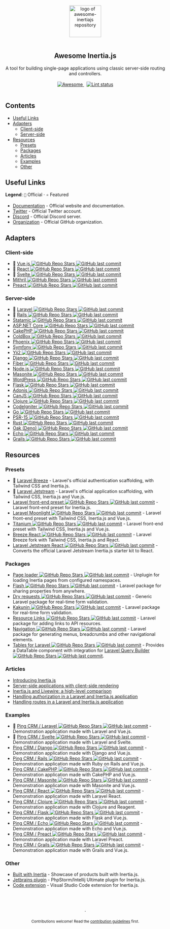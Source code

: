 <!--lint disable awesome-heading awesome-git-repo-age awesome-github double-link-->

<p align="center">
  <br />
  <a href="https://inertiajs.com/">
    <img width="100" src="https://github.com/innocenzi/awesome-inertiajs/raw/main/assets/logo.svg" alt="logo of awesome-inertiajs repository">
  </a>
  <br />
  <br />
</p>

<h2 align="center">Awesome Inertia.js</h2>

<p align="center">
  A tool for building single-page applications using classic server-side routing and controllers.
  <br />
  <br />
  <a href="https://github.com/sindresorhus/awesome">
    <img src="https://cdn.rawgit.com/sindresorhus/awesome/d7305f38d29fed78fa85652e3a63e154dd8e8829/media/badge.svg" alt="Awesome">
  </a>
  &nbsp;
  <a href="https://github.com/sindresorhus/awesome-lint">
    <img src="https://github.com/innocenzi/awesome-inertiajs/workflows/Lint/badge.svg" alt="Lint status">
  </a>
  <br />
  <br />
</p>

## Contents

- [Useful Links](#useful-links)
- [Adapters](#adapters)
  - [Client-side](#client-side)
  - [Server-side](#server-side)
- [Resources](#resources)
  - [Presets](#presets)
  - [Packages](#packages)
  - [Articles](#articles)
  - [Examples](#examples)
  - [Other](#other)

## Useful Links

**Legend**: `💜` Official · `⭐` Featured

- [Documentation](http://inertiajs.com) - Official website and documentation.
- [Twitter](https://twitter.com/inertiajs) - Official Twitter account.
- [Discord](https://discord.gg/gwgxN8Y) - Official Discord server.
- [Organization](https://github.com/inertiajs) - Official GitHub organization.

## Adapters

### Client-side

- 💜 [Vue.js ![GitHub Repo Stars](https://img.shields.io/github/stars/inertiajs/inertia) ![GitHub last commit](https://img.shields.io/github/last-commit/inertiajs/inertia)](https://github.com/inertiajs/inertia/tree/master/packages/inertia-vue)
- 💜 [React ![GitHub Repo Stars](https://img.shields.io/github/stars/inertiajs/inertia) ![GitHub last commit](https://img.shields.io/github/last-commit/inertiajs/inertia)](https://github.com/inertiajs/inertia/tree/master/packages/inertia-react)
- 💜 [Svelte ![GitHub Repo Stars](https://img.shields.io/github/stars/inertiajs/inertia) ![GitHub last commit](https://img.shields.io/github/last-commit/inertiajs/inertia)](https://github.com/inertiajs/inertia/tree/master/packages/inertia-svelte)
- [Mithril ![GitHub Repo Stars](https://img.shields.io/github/stars/maicol07/inertia-mithril) ![GitHub last commit](https://img.shields.io/github/last-commit/maicol07/inertia-mithril)](https://github.com/maicol07/inertia-mithril)
- [Preact ![GitHub Repo Stars](https://img.shields.io/github/stars/jrson83/inertia-preact) ![GitHub last commit](https://img.shields.io/github/last-commit/jrson83/inertia-preact)](https://github.com/jrson83/inertia-preact)

### Server-side

- 💜 [Laravel ![GitHub Repo Stars](https://img.shields.io/github/stars/inertiajs/inertia-laravel) ![GitHub last commit](https://img.shields.io/github/last-commit/inertiajs/inertia-laravel)](https://github.com/inertiajs/inertia-laravel)
- 💜 [Rails ![GitHub Repo Stars](https://img.shields.io/github/stars/inertiajs/inertia-rails) ![GitHub last commit](https://img.shields.io/github/last-commit/inertiajs/inertia-rails)](https://github.com/inertiajs/inertia-rails)
- [Statamic ![GitHub Repo Stars](https://img.shields.io/github/stars/hotmeteor/inertia-statamic) ![GitHub last commit](https://img.shields.io/github/last-commit/hotmeteor/inertia-statamic)](https://github.com/hotmeteor/inertia-statamic)
- [ASP.NET Core ![GitHub Repo Stars](https://img.shields.io/github/stars/kapi2289/InertiaCore) ![GitHub last commit](https://img.shields.io/github/last-commit/kapi2289/InertiaCore)](https://github.com/kapi2289/InertiaCore)
- [CakePHP ![GitHub Repo Stars](https://img.shields.io/github/stars/ishanvyas22/cakephp-inertiajs) ![GitHub last commit](https://img.shields.io/github/last-commit/ishanvyas22/cakephp-inertiajs)](https://github.com/ishanvyas22/cakephp-inertiajs)
- [ColdBox ![GitHub Repo Stars](https://img.shields.io/github/stars/elpete/cbInertia) ![GitHub last commit](https://img.shields.io/github/last-commit/elpete/cbInertia)](https://github.com/elpete/cbInertia)
- [Phoenix ![GitHub Repo Stars](https://img.shields.io/github/stars/devato/inertia_phoenix) ![GitHub last commit](https://img.shields.io/github/last-commit/devato/inertia_phoenix)](https://github.com/devato/inertia_phoenix)
- [Symfony ![GitHub Repo Stars](https://img.shields.io/github/stars/rompetomp/inertia-bundle) ![GitHub last commit](https://img.shields.io/github/last-commit/rompetomp/inertia-bundle)](https://github.com/rompetomp/inertia-bundle)
- [Yii2 ![GitHub Repo Stars](https://img.shields.io/github/stars/tbreuss/yii2-inertia) ![GitHub last commit](https://img.shields.io/github/last-commit/tbreuss/yii2-inertia)](https://github.com/tbreuss/yii2-inertia)
- [Django ![GitHub Repo Stars](https://img.shields.io/github/stars/zodman/inertia-django) ![GitHub last commit](https://img.shields.io/github/last-commit/zodman/inertia-django)](https://github.com/zodman/inertia-django)
- [Fiber ![GitHub Repo Stars](https://img.shields.io/github/stars/theArtechnology/fiber-inertia) ![GitHub last commit](https://img.shields.io/github/last-commit/theArtechnology/fiber-inertia)](https://github.com/theArtechnology/fiber-inertia)
- [Node.js ![GitHub Repo Stars](https://img.shields.io/github/stars/jordankaerim/inertia-node) ![GitHub last commit](https://img.shields.io/github/last-commit/jordankaerim/inertia-node)](https://github.com/jordankaerim/inertia-node)
- [Masonite ![GitHub Repo Stars](https://img.shields.io/github/stars/girardinsamuel/masonite-inertia) ![GitHub last commit](https://img.shields.io/github/last-commit/girardinsamuel/masonite-inertia)](https://github.com/girardinsamuel/masonite-inertia)
- [WordPress ![GitHub Repo Stars](https://img.shields.io/github/stars/boxybird/wordpress-inertia-plugin) ![GitHub last commit](https://img.shields.io/github/last-commit/boxybird/wordpress-inertia-plugin)](https://github.com/boxybird/wordpress-inertia-plugin)
- [Flask ![GitHub Repo Stars](https://img.shields.io/github/stars/j0ack/flask-inertia) ![GitHub last commit](https://img.shields.io/github/last-commit/j0ack/flask-inertia)](https://github.com/j0ack/flask-inertia)
- [Adonis ![GitHub Repo Stars](https://img.shields.io/github/stars/eidellev/inertiajs-adonisjs) ![GitHub last commit](https://img.shields.io/github/last-commit/eidellev/inertiajs-adonisjs)](https://github.com/eidellev/inertiajs-adonisjs)
- [CanJS ![GitHub Repo Stars](https://img.shields.io/github/stars/cherifGsoul/inertia-can) ![GitHub last commit](https://img.shields.io/github/last-commit/cherifGsoul/inertia-can)](https://github.com/cherifGsoul/inertia-can)
- [Clojure ![GitHub Repo Stars](https://img.shields.io/github/stars/prestancedesign/inertia-clojure) ![GitHub last commit](https://img.shields.io/github/last-commit/prestancedesign/inertia-clojure)](https://github.com/prestancedesign/inertia-clojure)
- [CodeIgniter ![GitHub Repo Stars](https://img.shields.io/github/stars/amiranagram/inertia-codeigniter-4) ![GitHub last commit](https://img.shields.io/github/last-commit/amiranagram/inertia-codeigniter-4)](https://github.com/amiranagram/inertia-codeigniter-4)
- [Go ![GitHub Repo Stars](https://img.shields.io/github/stars/petaki/inertia-go) ![GitHub last commit](https://img.shields.io/github/last-commit/petaki/inertia-go)](https://github.com/petaki/inertia-go)
- [PSR-15 ![GitHub Repo Stars](https://img.shields.io/github/stars/cherifGsoul/inertia-psr15) ![GitHub last commit](https://img.shields.io/github/last-commit/cherifGsoul/inertia-psr15)](https://github.com/cherifGsoul/inertia-psr15)
- [Rust ![GitHub Repo Stars](https://img.shields.io/github/stars/stuarth/inertia-rs) ![GitHub last commit](https://img.shields.io/github/last-commit/stuarth/inertia-rs)](https://github.com/stuarth/inertia-rs)
- [Oak (Deno) ![GitHub Repo Stars](https://img.shields.io/github/stars/jcs224/oak_inertia) ![GitHub last commit](https://img.shields.io/github/last-commit/jcs224/oak_inertia)](https://github.com/jcs224/oak_inertia)
- [Echo ![GitHub Repo Stars](https://img.shields.io/github/stars/kohkimakimoto/inertia-echo) ![GitHub last commit](https://img.shields.io/github/last-commit/kohkimakimoto/inertia-echo)](https://github.com/kohkimakimoto/inertia-echo)
- [Grails ![GitHub Repo Stars](https://img.shields.io/github/stars/matrei/grails-inertia-plugin) ![GitHub last commit](https://img.shields.io/github/last-commit/matrei/grails-inertia-plugin)](https://github.com/matrei/grails-inertia-plugin)

## Resources

### Presets

- 💜 [Laravel Breeze](https://laravel.com/docs/8.x/starter-kits#breeze-and-inertia) - Laravel's official authentication scaffolding, with Tailwind CSS and Inertia.js.
- 💜 [Laravel Jetstream](https://jetstream.laravel.com/1.x/stacks/inertia.html) - Laravel's official application scaffolding, with Tailwind CSS, Inertia.js and Vue.js.
- [Laravel front-end preset ![GitHub Repo Stars](https://img.shields.io/github/stars/laravel-frontend-presets/inertiajs) ![GitHub last commit](https://img.shields.io/github/last-commit/laravel-frontend-presets/inertiajs)](https://github.com/laravel-frontend-presets/inertiajs) - Laravel front-end preset for Inertia.js.
- [Laravel Moonlight ![GitHub Repo Stars](https://img.shields.io/github/stars/TitasGailius/laravel-moonlight) ![GitHub last commit](https://img.shields.io/github/last-commit/TitasGailius/laravel-moonlight)](https://github.com/TitasGailius/laravel-moonlight) - Laravel front-end preset with Tailwind CSS, Inertia.js and Vue.js.
- [Titanium ![GitHub Repo Stars](https://img.shields.io/github/stars/usetitanium/inertia) ![GitHub last commit](https://img.shields.io/github/last-commit/usetitanium/inertia)](https://github.com/usetitanium/inertia) - Laravel front-end preset with Tailwind CSS, Inertia.js and Vue.js.
- [Breeze React ![GitHub Repo Stars](https://img.shields.io/github/stars/lucky-media/breeze-react) ![GitHub last commit](https://img.shields.io/github/last-commit/lucky-media/breeze-react)](https://github.com/lucky-media/breeze-react) - Laravel Breeze fork with Tailwind CSS, Inertia.js and React.
- [Laravel Jetstream React ![GitHub Repo Stars](https://img.shields.io/github/stars/ozziexsh/laravel-jetstream-react) ![GitHub last commit](https://img.shields.io/github/last-commit/ozziexsh/laravel-jetstream-react)](https://github.com/ozziexsh/laravel-jetstream-react) - Converts the official Laravel Jetstream Inertia.js starter kit to React.

### Packages

- [Page loader ![GitHub Repo Stars](https://img.shields.io/github/stars/ycs77/inertia-plugin) ![GitHub last commit](https://img.shields.io/github/last-commit/ycs77/inertia-plugin)](https://github.com/ycs77/inertia-plugin) - Unplugin for loading Inertia pages from configured namespaces.
- [Flash ![GitHub Repo Stars](https://img.shields.io/github/stars/igerslike/inertia-flash) ![GitHub last commit](https://img.shields.io/github/last-commit/igerslike/inertia-flash)](https://github.com/igerslike/inertia-flash) - Laravel package for sharing properties from anywhere.
- [Dry requests ![GitHub Repo Stars](https://img.shields.io/github/stars/dive-be/laravel-dry-requests) ![GitHub last commit](https://img.shields.io/github/last-commit/dive-be/laravel-dry-requests)](https://github.com/dive-be/laravel-dry-requests) - Generic Laravel package for real-time form validation.
- [Kakunin ![GitHub Repo Stars](https://img.shields.io/github/stars/Juhlinus/kakunin) ![GitHub last commit](https://img.shields.io/github/last-commit/Juhlinus/kakunin)](https://github.com/Juhlinus/kakunin) - Laravel package for real-time form validation.
- [Resource Links ![GitHub Repo Stars](https://img.shields.io/github/stars/spatie/laravel-resource-links) ![GitHub last commit](https://img.shields.io/github/last-commit/spatie/laravel-resource-links)](https://github.com/spatie/laravel-resource-links) - Laravel package for adding links to API resources.
- [Navigation ![GitHub Repo Stars](https://img.shields.io/github/stars/spatie/laravel-navigation) ![GitHub last commit](https://img.shields.io/github/last-commit/spatie/laravel-navigation)](https://github.com/spatie/laravel-navigation) - Laravel package for generating menus, breadcrumbs and other navigational elements.
- [Tables for Laravel ![GitHub Repo Stars](https://img.shields.io/github/stars/protonemedia/inertiajs-tables-laravel-query-builder) ![GitHub last commit](https://img.shields.io/github/last-commit/protonemedia/inertiajs-tables-laravel-query-builder)](https://github.com/protonemedia/inertiajs-tables-laravel-query-builder) - Provides a DataTable component with integration for [Laravel Query Builder ![GitHub Repo Stars](https://img.shields.io/github/stars/spatie/laravel-query-builder) ![GitHub last commit](https://img.shields.io/github/last-commit/spatie/laravel-query-builder)](https://github.com/spatie/laravel-query-builder).

### Articles

- [Introducing Inertia.js](https://reinink.ca/articles/introducing-inertia-js)
- [Server-side applications with client-side rendering](https://reinink.ca/articles/server-side-apps-with-client-side-rendering)
- [Inertia.js and Livewire: a high-level comparison](https://sebastiandedeyne.com/inertia-js-and-livewire-a-high-level-comparison/)
- [Handling authorization in a Laravel and Inertia.js application](https://sebastiandedeyne.com/handling-authorization-in-a-laravel-and-inertia-application/)
- [Handling routes in a Laravel and Inertia.js application](https://sebastiandedeyne.com/handling-routes-in-a-laravel-inertia-application/)

### Examples

- 💜 [Ping CRM / Laravel ![GitHub Repo Stars](https://img.shields.io/github/stars/inertiajs/pingcrm) ![GitHub last commit](https://img.shields.io/github/last-commit/inertiajs/pingcrm)](https://github.com/inertiajs/pingcrm/) - Demonstration application made with Laravel and Vue.js.
- 💜 [Ping CRM / Svelte ![GitHub Repo Stars](https://img.shields.io/github/stars/inertiajs/pingcrm-svelte) ![GitHub last commit](https://img.shields.io/github/last-commit/inertiajs/pingcrm-svelte)](https://github.com/inertiajs/pingcrm-svelte) - Demonstration application made with Laravel and Svelte.
- [Ping CRM / Django ![GitHub Repo Stars](https://img.shields.io/github/stars/zodman/django-inertia-demo) ![GitHub last commit](https://img.shields.io/github/last-commit/zodman/django-inertia-demo)](https://github.com/zodman/django-inertia-demo) - Demonstration application made with Django and Vue.js.
- [Ping CRM / Rails ![GitHub Repo Stars](https://img.shields.io/github/stars/ledermann/pingcrm) ![GitHub last commit](https://img.shields.io/github/last-commit/ledermann/pingcrm)](https://github.com/ledermann/pingcrm) - Demonstration application made with Ruby on Rails and Vue.js.
- [Ping CRM / CakePHP ![GitHub Repo Stars](https://img.shields.io/github/stars/ishanvyas22/cakephp-pingcrm) ![GitHub last commit](https://img.shields.io/github/last-commit/ishanvyas22/cakephp-pingcrm)](https://github.com/ishanvyas22/cakephp-pingcrm) - Demonstration application made with CakePHP and Vue.js.
- [Ping CRM / Masonite ![GitHub Repo Stars](https://img.shields.io/github/stars/girardinsamuel/pingcrm-masonite) ![GitHub last commit](https://img.shields.io/github/last-commit/girardinsamuel/pingcrm-masonite)](https://github.com/girardinsamuel/pingcrm-masonite) - Demonstration application made with Masonite and Vue.js.
- [Ping CRM / React ![GitHub Repo Stars](https://img.shields.io/github/stars/Landish/pingcrm-react) ![GitHub last commit](https://img.shields.io/github/last-commit/Landish/pingcrm-react)](https://github.com/Landish/pingcrm-react) - Demonstration application made with Laravel React.
- [Ping CRM / Clojure ![GitHub Repo Stars](https://img.shields.io/github/stars/prestancedesign/pingcrm-clojure) ![GitHub last commit](https://img.shields.io/github/last-commit/prestancedesign/pingcrm-clojure)](https://github.com/prestancedesign/pingcrm-clojure) - Demonstration application made with Clojure and Reagent.
- [Ping CRM / Flask ![GitHub Repo Stars](https://img.shields.io/github/stars/j0ack/pingcrm-flask) ![GitHub last commit](https://img.shields.io/github/last-commit/j0ack/pingcrm-flask)](https://github.com/j0ack/pingcrm-flask) - Demonstration application made with Flask and Vue.js.
- [Ping CRM / Echo ![GitHub Repo Stars](https://img.shields.io/github/stars/kohkimakimoto/pingcrm-echo) ![GitHub last commit](https://img.shields.io/github/last-commit/kohkimakimoto/pingcrm-echo)](https://github.com/kohkimakimoto/pingcrm-echo) - Demonstration application made with Echo and Vue.js.
- [Ping CRM / Preact ![GitHub Repo Stars](https://img.shields.io/github/stars/jrson83/pingcrm-preact) ![GitHub last commit](https://img.shields.io/github/last-commit/jrson83/pingcrm-preact)](https://github.com/jrson83/pingcrm-preact) - Demonstration application made with Laravel Preact.
- [Ping CRM / Grails ![GitHub Repo Stars](https://img.shields.io/github/stars/matrei/pingcrm-grails) ![GitHub last commit](https://img.shields.io/github/last-commit/matrei/pingcrm-grails)](https://github.com/matrei/pingcrm-grails) - Demonstration application made with Grails and Vue.js.

### Other

- [Built with Inertia](https://builtwithinertia.com/) - Showcase of products built with Inertia.js.
- [Jetbrains plugin](https://plugins.jetbrains.com/plugin/17435-inertia-js-support) - PhpStorm/Intellij Ultimate plugin for Inertia.js.
- [Code extension](https://marketplace.visualstudio.com/items?itemName=nhedger.inertia) - Visual Studio Code extension for Inertia.js.

<p align="center">
  <br />
  <br />
  <br />
  ·
  <br />
  <br />
  <sub>Contributions welcome! Read the <a href=".github/CONTRIBUTING.md">contribution guidelines</a> first.</sub>
</p>
